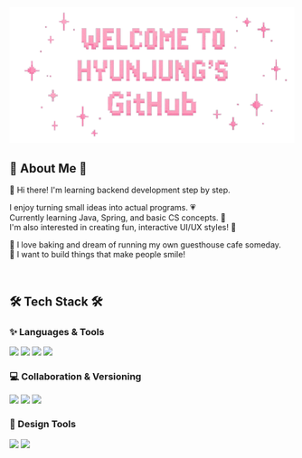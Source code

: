 <p align="center">
  <img src="https://github.com/guswjd8694/guswjd8694/blob/main/welcome.png?raw=true" alt="Welcome Banner" width="600"/>
</p>

## 🌸 About Me 🌸
🌷 Hi there! I'm learning backend development step by step.

I enjoy turning small ideas into actual programs. 💗  
Currently learning Java, Spring, and basic CS concepts. 📖  
I'm also interested in creating fun, interactive UI/UX styles! 🎀

🧁 I love baking and dream of running my own guesthouse cafe someday.  
💫 I want to build things that make people smile!

<br>

## 🛠️ Tech Stack 🛠️

### ✨ Languages & Tools
<p>
  <img src="https://img.shields.io/badge/java-B3CCE8?style=flat-square&logo=OpenJDK&logoColor=white">
  <img src="https://img.shields.io/badge/HTML5-FEC5BB?style=flat-square&logo=HTML5&logoColor=white">
  <img src="https://img.shields.io/badge/CSS3-D8B4F8?style=flat-square&logo=CSS3&logoColor=white">
  <img src="https://img.shields.io/badge/JavaScript-FFF2B2?style=flat-square&logo=JavaScript&logoColor=black">
</p>


### 💻 Collaboration & Versioning
<p>
  <img src="https://img.shields.io/badge/git-FEC7D7?style=flat-square&logo=git&logoColor=white">
  <img src="https://img.shields.io/badge/github-EAD1DC?style=flat-square&logo=github&logoColor=black">
  <img src="https://img.shields.io/badge/Notion-F3F3F3?style=flat-square&logo=notion&logoColor=black">
</p>

### 🎨 Design Tools
<p>
  <img src="https://img.shields.io/badge/Figma-0ACF83?style=flat-square&logo=figma&logoColor=white">
  <img src="https://img.shields.io/badge/adobe%20photoshop-FFD1DC?style=flat-square&logo=adobe%20photoshop&logoColor=white">
</p>

<br>
